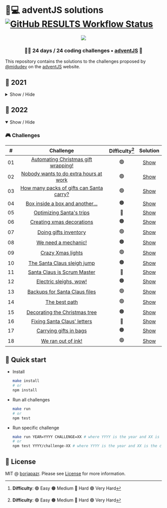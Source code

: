 # 🎅💻️ adventJS solutions [![GitHub RESULTS Workflow Status](https://img.shields.io/github/actions/workflow/status/borjapazr/adventjs-solutions/results.yml?branch=main&style=flat-square&logo=github&label=RESULTS)](https://github.com/borjapazr/adventjs-solutions/actions)

<p align="center"> 
  <img src=https://i.imgur.com/mOUN7uE.png/>
</p>

<h3 align="center">🧑‍🚀 24 days /
24 coding challenges • <a href="https://adventjs.dev">adventJS</a> 🚀</h3>

This repository contains the solutions to the challenges proposed by [@midudev](https://midu.dev/) on the [adventJS](https://adventjs.dev/) website.

## 🦠 2021

<details hide>

<summary>Show / Hide</summary>

### 🎮️ Challenges

|  #  |                                       Challenge                                        | Difficulty[^1] |               Solution                |
| :-: | :------------------------------------------------------------------------------------: | :------------: | :-----------------------------------: |
| 01  |                    [Contando ovejas para dormir](2021/challenge-01)                    |       🟢       | [Show](2021/challenge-01/solution.js) |
| 02  |               [¡Ayuda al elfo a listar los regalos!](2021/challenge-02)                |       🟢       | [Show](2021/challenge-02/solution.js) |
| 03  |               [El Grinch quiere fastidiar la Navidad](2021/challenge-03)               |       🟠       | [Show](2021/challenge-03/solution.js) |
| 04  |               [¡Es hora de poner la navidad en casa!](2021/challenge-04)               |       🟠       | [Show](2021/challenge-04/solution.js) |
| 05  |                [Contando los días para los regalos](2021/challenge-05)                 |       🟢       | [Show](2021/challenge-05/solution.js) |
| 06  |                  [Rematando los exámenes finales](2021/challenge-06)                   |       🟠       | [Show](2021/challenge-06/solution.js) |
| 07  |                     [Buscando en el almacén...](2021/challenge-07)                     |       🟠       | [Show](2021/challenge-07/solution.js) |
| 08  |                  [La locura de las criptomonedas](2021/challenge-08)                   |       🟠       | [Show](2021/challenge-08/solution.js) |
| 09  |                  [Agrupando cosas automáticamente](2021/challenge-09)                  |       🔴       | [Show](2021/challenge-09/solution.js) |
| 10  |                       [La máquina del cambio](2021/challenge-10)                       |       🔴       | [Show](2021/challenge-10/solution.js) |
| 11  |           [¿Vale la pena la tarjeta fidelidad del cine?](2021/challenge-11)            |       🟠       | [Show](2021/challenge-11/solution.js) |
| 12  |              [La ruta perfecta para dejar los regalos](2021/challenge-12)              |       🔴       | [Show](2021/challenge-12/solution.js) |
| 13  |                  [Envuelve regalos con asteriscos](2021/challenge-13)                  |       🟢       | [Show](2021/challenge-13/solution.js) |
| 14  |                     [En busca del reno perdido](2021/challenge-14)                     |       🟠       | [Show](2021/challenge-14/solution.js) |
| 15  |                         [El salto perfecto](2021/challenge-15)                         |       🟠       | [Show](2021/challenge-15/solution.js) |
| 16  |                    [Descifrando los números...](2021/challenge-16)                     |       🟢       | [Show](2021/challenge-16/solution.js) |
| 17  |            [La locura de enviar paquetes en esta época](2021/challenge-17)             |       🔴       | [Show](2021/challenge-17/solution.js) |
| 18  |                [El sistema operativo de Santa Claus](2021/challenge-18)                |       🟢       | [Show](2021/challenge-18/solution.js) |
| 19  |                [¿Qué deberíamos aprender en Platzi?](2021/challenge-19)                |       🟠       | [Show](2021/challenge-19/solution.js) |
| 20  |                  [¿Una carta de pangramas? ¡QUÉ!](2021/challenge-20)                   |       🟢       | [Show](2021/challenge-20/solution.js) |
| 21  |                      [La ruta con los regalos](2021/challenge-21)                      |       🔴       | [Show](2021/challenge-21/solution.js) |
| 22  |                [¿Cuántos adornos necesita el árbol?](2021/challenge-22)                |       🟠       | [Show](2021/challenge-22/solution.js) |
| 23  | [¿Puedes reconfigurar las fábricas para no parar de crear regalos?](2021/challenge-23) |       🟣       | [Show](2021/challenge-23/solution.js) |
| 24  |                   [Comparando árboles de Navidad](2021/challenge-24)                   |       🟠       | [Show](2021/challenge-24/solution.js) |
| 25  |            [El último juego y hasta el año que viene 👋](2021/challenge-25)            |       🟠       | [Show](2021/challenge-25/solution.js) |

</details>

## 🤖 2022

<details open>

<summary>Show / Hide</summary>

### 🎮️ Challenges

|  #  |                           Challenge                           | Difficulty[^1] |               Solution                |
| :-: | :-----------------------------------------------------------: | :------------: | :-----------------------------------: |
| 01  |   [Automating Christmas gift wrapping!](2022/challenge-01)    |       🟢       | [Show](2022/challenge-01/solution.js) |
| 02  |  [Nobody wants to do extra hours at work](2022/challenge-02)  |       🟢       | [Show](2022/challenge-02/solution.js) |
| 03  | [How many packs of gifts can Santa carry?](2022/challenge-03) |       🟢       | [Show](2022/challenge-03/solution.js) |
| 04  |     [Box inside a box and another...](2022/challenge-04)      |       🟠       | [Show](2022/challenge-04/solution.js) |
| 05  |         [Optimizing Santa's trips](2022/challenge-05)         |       🔴       | [Show](2022/challenge-05/solution.js) |
| 06  |        [Creating xmas decorations](2022/challenge-06)         |       🟠       | [Show](2022/challenge-06/solution.js) |
| 07  |          [Doing gifts inventory](2022/challenge-07)           |       🟢       | [Show](2022/challenge-07/solution.js) |
| 08  |           [We need a mechanic!](2022/challenge-08)            |       🟠       | [Show](2022/challenge-08/solution.js) |
| 09  |            [Crazy Xmas lights](2022/challenge-09)             |       🟢       | [Show](2022/challenge-09/solution.js) |
| 10  |       [The Santa Claus sleigh jump](2022/challenge-10)        |       🟠       | [Show](2022/challenge-10/solution.js) |
| 11  |       [Santa Claus is Scrum Master](2022/challenge-11)        |       🔴       | [Show](2022/challenge-11/solution.js) |
| 12  |          [Electric sleighs, wow!](2022/challenge-12)          |       🟠       | [Show](2022/challenge-12/solution.js) |
| 13  |      [Backups for Santa Claus files](2022/challenge-13)       |       🟢       | [Show](2022/challenge-13/solution.js) |
| 14  |              [The best path](2022/challenge-14)               |       🟢       | [Show](2022/challenge-14/solution.js) |
| 15  |      [Decorating the Christmas tree](2022/challenge-15)       |       🟠       | [Show](2025/challenge-15/solution.js) |
| 16  |       [Fixing Santa Claus' letters](2022/challenge-16)        |       🔴       | [Show](2022/challenge-16/solution.js) |
| 17  |          [Carrying gifts in bags](2022/challenge-17)          |       🟠       | [Show](2022/challenge-17/solution.js) |
| 18  |            [We ran out of ink!](2022/challenge-18)            |       🟢       | [Show](2022/challenge-18/solution.js) |

[^1]: **Difficulty**: 🟢 Easy 🟠 Medium 🔴 Hard 🟣 Very Hard

</details>

## 🚀 Quick start

- Install

  ```bash
  make install
  # or
  npm install
  ```

- Run all challenges

  ```bash
  make run
  # or
  npm test
  ```

- Run specific challenge

  ```bash
  make run YEAR=YYYY CHALLENGE=XX # where YYYY is the year and XX is the challenge number
  # or
  npm test YYYY/challenge-XX # where YYYY is the year and XX is the challenge number
  ```

## 🚩 License

MIT @ [borjapazr](https://me.marsmachine.space). Please see [License](LICENSE) for more information.
